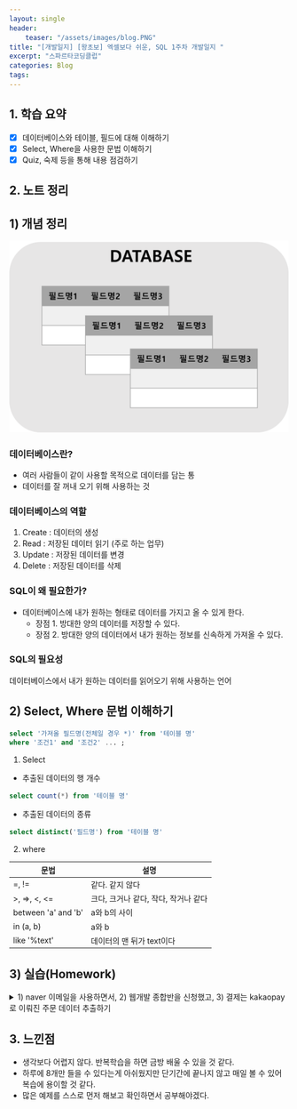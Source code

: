 ```yaml
---
layout: single
header:
    teaser: "/assets/images/blog.PNG"
title: "[개발일지] [왕초보] 엑셀보다 쉬운, SQL 1주차 개발일지 "
excerpt: "스파르타코딩클럽"
categories: Blog
tags: 
---
```


## 1. 학습 요약
- [x] 데이터베이스와 테이블, 필드에 대해 이해하기
- [x] Select, Where을 사용한 문법 이해하기 
- [x] Quiz, 숙제 등을 통해 내용 점검하기

## 2. 노트 정리 
## 1) 개념 정리 

<p style="text-align:center;">
    <img src="/assets/images/figure_sql.PNG">
</p>

### 데이터베이스란?
* 여러 사람들이 같이 사용할 목적으로 데이터를 담는 통
* 데이터를 잘 꺼내 오기 위해 사용하는 것

### 데이터베이스의 역할
1. Create : 데이터의 생성
2. Read : 저장된 데이터 읽기 (주로 하는 업무)
3. Update : 저장된 데이터를 변경
4. Delete : 저장된 데이터를 삭제

### SQL이 왜 필요한가?
* 데이터베이스에 내가 원하는 형태로 데이터를 가지고 올 수 있게 한다.
    * 장점 1. 방대한 양의 데이터를 저장할 수 있다.
    * 장점 2. 방대한 양의 데이터에서 내가 원하는 정보를 신속하게 가져올 수 있다. 

### SQL의 필요성
데이터베이스에서 내가 원하는 데이터를 읽어오기 위해 사용하는 언어

## 2) Select, Where 문법 이해하기 

```sql
select '가져올 필드명(전체일 경우 *)' from '테이블 명'
where '조건1' and '조건2' ... ;
```

1) Select

- 추출된 데이터의 행 개수 

```sql
select count(*) from '테이블 명'
```

- 추출된 데이터의 종류

```sql
select distinct('필드명') from '테이블 명'
```

2)  where

| 문법  | 설명 |
|------|-------|
| =, !=| 같다. 같지 않다 | 
| >, =>, <, <= | 크다, 크거나 같다, 작다, 작거나 같다 |
| between 'a' and 'b' | a와 b의 사이 |
| in (a, b) | a와 b |
| like '%text' | 데이터의 맨 뒤가 text이다 |

## 3) 실습(Homework)

<details>
<summary>
1) naver 이메일을 사용하면서, 2) 웹개발 종합반을 신청했고, 3) 결제는 kakaopay로 이뤄진 주문 데이터 추출하기
</summary>
<div markdown="1">
```sql
select * from orders
where email like '%naver.com' and 
      course_title = '웹개발 종합반' and 
      payment_method = 'kakaopay';
```
</div>
</details>

## 3. 느낀점
* 생각보다 어렵지 않다. 반복학습을 하면 금방 배울 수 있을 것 같다. 
* 하루에 8개만 들을 수 있다는게 아쉬웠지만 단기간에 끝나지 않고 매일 볼 수 있어 복습에 용이할 것 같다. 
* 많은 예제를 스스로 먼저 해보고 확인하면서 공부해야겠다. 